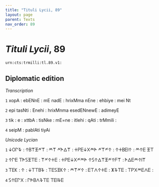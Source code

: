 ```yaml
---
title: "Tituli Lycii, 89"
layout: page
parent: Texts
nav_order: 89
---
```




# *Tituli Lycii*, 89




`urn:cts:trmilli:tl.89.v1:`

## Diplomatic edition

*Transcription*

`1` xopA : ebENnE : mE nadE : hrixMma nEne : ehbiye : mei Nt

`2` epi tasNti : Enehi : hrixMnma  esedENnewE : adimeyE

`3` tik : e  : xttbA : tisNke : mE=ne : itlehi : qAti : trMmili :

`4` seipM : pablAti tiyAi

*Unicode Lycian*

`1` 𐊜𐊒𐊓𐊙 : 𐊁𐊂𐊚𐊑𐊏𐊚 : 𐊎𐊚 𐊏𐊀𐊅𐊚 : 𐊛𐊕𐊆𐊜𐊐𐊎𐊀 𐊏𐊚𐊏𐊁 : 𐊁𐊛𐊂𐊆𐊊𐊁 : 𐊎𐊁𐊆 𐊑𐊗

`2` 𐊁𐊓𐊆 𐊗𐊀𐊖𐊑𐊗𐊆 : 𐊚𐊏𐊁𐊛𐊆 : 𐊛𐊕𐊆𐊜𐊐𐊏𐊎𐊀  𐊁𐊖𐊁𐊅𐊚𐊑𐊏𐊁𐊇𐊚 : 𐊀𐊅𐊆𐊎𐊁𐊊𐊚

`3` 𐊗𐊆𐊋 : 𐊁  : 𐊜𐊗𐊗𐊂𐊙 : 𐊗𐊆𐊖𐊑𐊋𐊁 : 𐊎𐊚𐊏𐊁 : 𐊆𐊗𐊍𐊁𐊛𐊆 : 𐊌𐊙𐊗𐊆 : 𐊗𐊕𐊐𐊎𐊆𐊍𐊆 :

`4` 𐊖𐊁𐊆𐊓𐊐 : 𐊓𐊀𐊂𐊍𐊙𐊗𐊆 𐊗𐊆𐊊𐊙𐊆